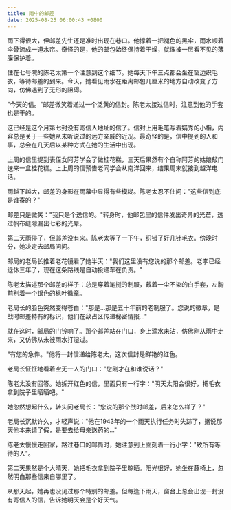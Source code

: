 ```yaml
---
title: 雨中的邮差
date: 2025-08-25 06:00:43 +0800
---
```


雨下得很大，但邮差先生还是准时出现在巷口。他撑着一把褪色的黑伞，雨水顺着伞骨流成一道水帘。奇怪的是，他的邮包始终保持着干燥，就像被一层看不见的薄膜保护着。

住在七号院的陈老太第一个注意到这个细节。她每天下午三点都会坐在窗边织毛衣，等待邮差的到来。今天，她看见雨水在距离邮包几厘米的地方自动改变了方向，仿佛遇到了无形的阻碍。

"今天的信。"邮差微笑着递过一个泛黄的信封。陈老太接过信时，注意到他的手套也是干的。

这已经是这个月第七封没有寄信人地址的信了。信封上用毛笔写着娟秀的小楷，内容总是关于一些她从未听说过的远方亲戚的近况。最奇怪的是，信中提到的人和事，总会在几天后以某种方式在她的生活中出现。

上周的信里提到表侄女阿芳学会了做桂花糕，三天后果然有个自称阿芳的姑娘敲门送来一盒桂花糕。上上周的信预告老同学会从南洋回来，结果周末就接到越洋电话。

雨越下越大，邮差的身影在雨幕中显得有些模糊。陈老太忍不住问："这些信到底是谁寄的？"

邮差只是微笑："我只是个送信的。"转身时，他邮包里的信件发出奇异的光芒，透过帆布缝隙漏出七彩的光晕。

第二天雨停了，但邮差没有来。陈老太等了一下午，织错了好几针毛衣。傍晚时分，她决定去邮局问问。

邮局的老局长推着老花镜看了她半天："我们这里没有您说的那个邮差。老李已经退休三年了，现在这条路线是自动投递车在负责。"

陈老太描述那个邮差的样子：总是穿着笔挺的制服，戴着一尘不染的白手套，左胸前别着一个银色的枫叶徽章。

老局长的脸色突然变得苍白："那是...那是五十年前的老制服了。您说的徽章，是战时邮差特有的标识，他们在敌占区传递秘密情报..."

就在这时，邮局的门铃响了。那个邮差站在门口，身上滴水未沾，仿佛刚从雨中走来，又仿佛从未被雨水打湿过。

"有您的急件。"他将一封信递给陈老太，这次信封是鲜艳的红色。

老局长怔怔地看着空无一人的门口："您刚才在和谁说话？"

陈老太没有回答。她拆开红色的信，里面只有一行字："明天太阳会很好，把毛衣拿到院子里晒晒吧。"

她忽然想起什么，转头问老局长："您说的那个战时邮差，后来怎么样了？"

老局长沉默许久，才轻声说："他在1943年的一个雨天执行任务时失踪了，据说那天他本来请了假，是要去给母亲送药的..."

陈老太慢慢走回家，路过巷口的邮筒时，她注意到上面刻着一行小字："致所有等待的人"。

第二天果然是个大晴天，她把毛衣拿到院子里晾晒。阳光很好，她坐在藤椅上，忽然明白那些信来自哪里了。

从那天起，她再也没见过那个特别的邮差。但每逢下雨天，窗台上总会出现一封没有寄信人的信，告诉她明天会是个好天气。
